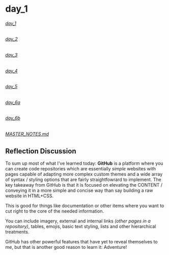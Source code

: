 # day_1

###### [day_1](day_1.md)
###### [day_2](day_2.md)
###### [day_3](day_3.md)
###### [day_4](day_4.md)
###### [day_5](day_5.md)
###### [day_6a](day_6a.md)
###### [day_6b](day_6b.md)


###### [MASTER_NOTES.md](MASTER_NOTES.md)


## Reflection Discussion

To sum up most of what I've learned today: **GitHub** is a platform where you can create code repositories which are essentially *simple* websites with pages capable of adapting more complex custom themes and a wide array of syntax / styling options that are fairly straightfowrard to implement. 
The key takeaway from GitHub is that it is focused on elevating the CONTENT / conveying it in a more simple and concise way than say building a raw website in HTML+CSS. 

This is good for things like documentation or other items where you want to cut right to the core of the needed information.

You can include imagery, external and internal links *(other pages in a repository)*, tables, emojis, basic text styling, lists and other hierarchical treatments.

GitHub has other powerful features that have yet to reveal themselves to me, but that is another good reason to learn it: Adventure!